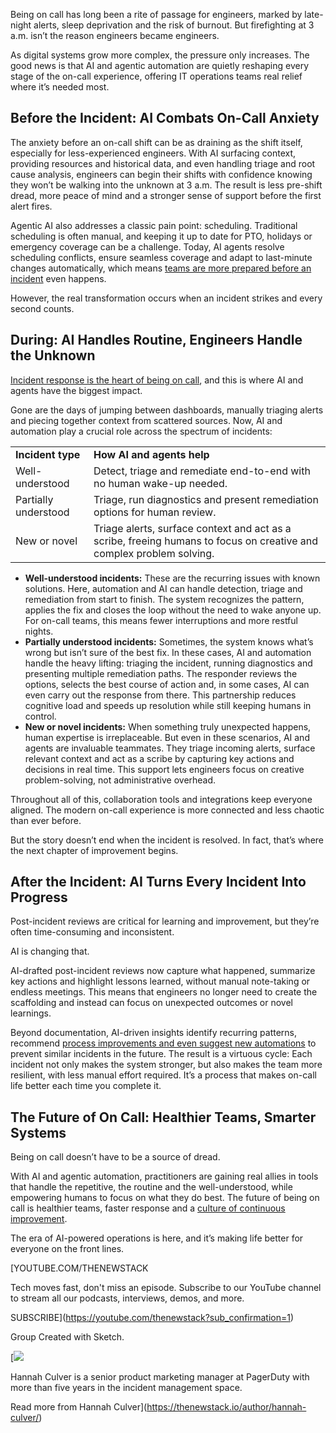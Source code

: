 Being on call has long been a rite of passage for engineers, marked by late-night alerts, sleep deprivation and the risk of burnout. But firefighting at 3 a.m. isn’t the reason engineers became engineers.

As digital systems grow more complex, the pressure only increases. The good news is that AI and agentic automation are quietly reshaping every stage of the on-call experience, offering IT operations teams real relief where it’s needed most.

## **Before the Incident: AI Combats On-Call Anxiety**

The anxiety before an on-call shift can be as draining as the shift itself, especially for less-experienced engineers. With AI surfacing context, providing resources and historical data, and even handling triage and root cause analysis, engineers can begin their shifts with confidence knowing they won’t be walking into the unknown at 3 a.m. The result is less pre-shift dread, more peace of mind and a stronger sense of support before the first alert fires.

Agentic AI also addresses a classic pain point: scheduling. Traditional scheduling is often manual, and keeping it up to date for PTO, holidays or emergency coverage can be a challenge. Today, AI agents resolve scheduling conflicts, ensure seamless coverage and adapt to last-minute changes automatically, which means [teams are more prepared before an incident](https://thenewstack.io/what-can-incident-teams-learn-from-crisis-management/) even happens.

However, the real transformation occurs when an incident strikes and every second counts.

## **During: AI Handles Routine, Engineers Handle the Unknown**

[Incident response is the heart of being on call](https://thenewstack.io/tech-debt-incidents-and-on-call/), and this is where AI and agents have the biggest impact.

Gone are the days of jumping between dashboards, manually triaging alerts and piecing together context from scattered sources. Now, AI and automation play a crucial role across the spectrum of incidents:

|  |  |
| --- | --- |
| **Incident type** | **How AI and agents help** |
| Well-understood | Detect, triage and remediate end-to-end with no human wake-up needed. |
| Partially understood | Triage, run diagnostics and present remediation options for human review. |
| New or novel | Triage alerts, surface context and act as a scribe, freeing humans to focus on creative and complex problem solving. |

* **Well-understood incidents:** These are the recurring issues with known solutions. Here, automation and AI can handle detection, triage and remediation from start to finish. The system recognizes the pattern, applies the fix and closes the loop without the need to wake anyone up. For on-call teams, this means fewer interruptions and more restful nights.
* **Partially understood incidents:** Sometimes, the system knows what’s wrong but isn’t sure of the best fix. In these cases, AI and automation handle the heavy lifting: triaging the incident, running diagnostics and presenting multiple remediation paths. The responder reviews the options, selects the best course of action and, in some cases, AI can even carry out the response from there. This partnership reduces cognitive load and speeds up resolution while still keeping humans in control.
* **New or novel incidents:** When something truly unexpected happens, human expertise is irreplaceable. But even in these scenarios, AI and agents are invaluable teammates. They triage incoming alerts, surface relevant context and act as a scribe by capturing key actions and decisions in real time. This support lets engineers focus on creative problem-solving, not administrative overhead.

Throughout all of this, collaboration tools and integrations keep everyone aligned. The modern on-call experience is more connected and less chaotic than ever before.

But the story doesn’t end when the incident is resolved. In fact, that’s where the next chapter of improvement begins.

## **After the Incident: AI Turns Every Incident Into Progress**

Post-incident reviews are critical for learning and improvement, but they’re often time-consuming and inconsistent.

AI is changing that.

AI-drafted post-incident reviews now capture what happened, summarize key actions and highlight lessons learned, without manual note-taking or endless meetings. This means that engineers no longer need to create the scaffolding and instead can focus on unexpected outcomes or novel learnings.

Beyond documentation, AI-driven insights identify recurring patterns, recommend [process improvements and even suggest new automations](https://thenewstack.io/five-ways-process-automation-can-streamline-itops/) to prevent similar incidents in the future. The result is a virtuous cycle: Each incident not only makes the system stronger, but also makes the team more resilient, with less manual effort required. It’s a process that makes on-call life better each time you complete it.

## **The Future of On Call: Healthier Teams, Smarter Systems**

Being on call doesn’t have to be a source of dread.

With AI and agentic automation, practitioners are gaining real allies in tools that handle the repetitive, the routine and the well-understood, while empowering humans to focus on what they do best. The future of being on call is healthier teams, faster response and a [culture of continuous improvement](https://thenewstack.io/three-ways-automation-can-improve-workplace-culture/).

The era of AI-powered operations is here, and it’s making life better for everyone on the front lines.

[YOUTUBE.COM/THENEWSTACK

Tech moves fast, don't miss an episode. Subscribe to our YouTube
channel to stream all our podcasts, interviews, demos, and more.

SUBSCRIBE](https://youtube.com/thenewstack?sub_confirmation=1)

Group
Created with Sketch.

[![](https://cdn.thenewstack.io/media/2023/08/fbb4e211-cropped-765a63dc-hannah-culver.jpg)

Hannah Culver is a senior product marketing manager at PagerDuty with more than five years in the incident management space.

Read more from Hannah Culver](https://thenewstack.io/author/hannah-culver/)